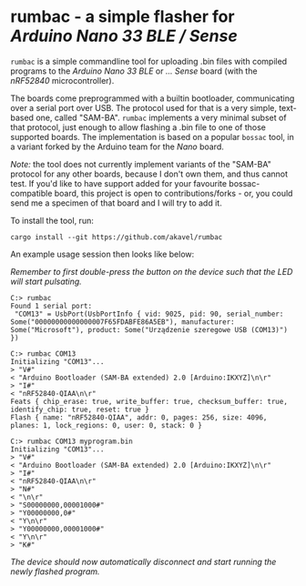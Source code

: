# rumbac - a simple flasher for _Arduino Nano 33 BLE / Sense_

`rumbac` is a simple commandline tool for uploading .bin files with compiled
programs to the _Arduino Nano 33 BLE_ or _... Sense_ board
(with the _nRF52840_ microcontroller).

The boards come preprogrammed with a builtin bootloader,
communicating over a serial port over USB.
The protocol used for that is a very simple, text-based one, called "SAM-BA".
`rumbac` implements a very minimal subset of that protocol,
just enough to allow flashing a .bin file to one of those supported boards.
The implementation is based on a popular `bossac` tool,
in a variant forked by the Arduino team for the _Nano_ board.

_Note:_ the tool does not currently implement variants of the "SAM-BA"
protocol for any other boards, because I don't own them, and thus cannot
test. If you'd like to have support added for your favourite bossac-compatible
board, this project is open to contributions/forks - or,
you could send me a specimen of that board and I will try to add it.

To install the tool, run:

    cargo install --git https://github.com/akavel/rumbac

An example usage session then looks like below:

_Remember to first double-press the button on the device
such that the LED will start pulsating._

```
C:> rumbac
Found 1 serial port:
 "COM13" = UsbPort(UsbPortInfo { vid: 9025, pid: 90, serial_number: Some("00000000000000007F65FDABFE86A5EB"), manufacturer: Some("Microsoft"), product: Some("Urządzenie szeregowe USB (COM13)") })

C:> rumbac COM13
Initializing "COM13"...
> "V#"
< "Arduino Bootloader (SAM-BA extended) 2.0 [Arduino:IKXYZ]\n\r"
> "I#"
< "nRF52840-QIAA\n\r"
Feats { chip_erase: true, write_buffer: true, checksum_buffer: true, identify_chip: true, reset: true }
Flash { name: "nRF52840-QIAA", addr: 0, pages: 256, size: 4096, planes: 1, lock_regions: 0, user: 0, stack: 0 }

C:> rumbac COM13 myprogram.bin
Initializing "COM13"...
> "V#"
< "Arduino Bootloader (SAM-BA extended) 2.0 [Arduino:IKXYZ]\n\r"
> "I#"
< "nRF52840-QIAA\n\r"
> "N#"
< "\n\r"
> "S00000000,00001000#"
> "Y00000000,0#"
< "Y\n\r"
> "Y00000000,00001000#"
< "Y\n\r"
> "K#"
```

_The device should now automatically disconnect and start running
the newly flashed program._

